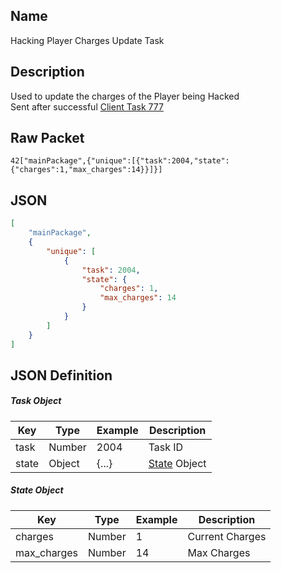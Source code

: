 ## Name

Hacking Player Charges Update Task

## Description

Used to update the charges of the Player being Hacked<br>
Sent after successful [Client Task 777](/client/playerRequest/tasks/777)


## Raw Packet

`42["mainPackage",{"unique":[{"task":2004,"state":{"charges":1,"max_charges":14}}]}]`

## JSON

``` json
[
    "mainPackage",
    {
        "unique": [
            {
                "task": 2004,
                "state": {
                    "charges": 1,
                    "max_charges": 14
                }
            }
        ]
    }
]
```

## JSON Definition

##### Task Object
| Key    | Type   | Example | Description                   |
|--------|--------|---------|-------------------------------|
| task   | Number | 2004    | Task ID                       |
| state  | Object | {...}   | [State](#state-object) Object |

##### State Object
| Key         | Type   | Example | Description     |
|-------------|--------|---------|-----------------|
| charges     | Number | 1       | Current Charges |
| max_charges | Number | 14      | Max Charges     |